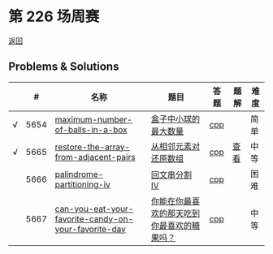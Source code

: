 # 第 226 场周赛

[返回](../../README.md)

## Problems & Solutions
|     | #   | 名称                 | 题目                  | 答题          | 题解 | 难度 |
| --- | --- | -------------------- | --------------------- | ------------- | ---- | ---- |
| √ | 5654 | [maximum-number-of-balls-in-a-box](../../problems/maximum-number-of-balls-in-a-box) | [盒子中小球的最大数量](../../problems/maximum-number-of-balls-in-a-box/README.md) | [cpp](../../problems/maximum-number-of-balls-in-a-box/SOLUTION.cpp) |   | 简单 |
| √ | 5665 | [restore-the-array-from-adjacent-pairs](../../problems/restore-the-array-from-adjacent-pairs) | [从相邻元素对还原数组](../../problems/restore-the-array-from-adjacent-pairs/README.md) | [cpp](../../problems/restore-the-array-from-adjacent-pairs/SOLUTION.cpp) | [查看](https://leetcode-cn.com/problems/restore-the-array-from-adjacent-pairs/solution/restore-the-array-by-ikaruga-vz3d/) | 中等 |
|   | 5666 | [palindrome-partitioning-iv](../../problems/palindrome-partitioning-iv) | [回文串分割 IV](../../problems/palindrome-partitioning-iv/README.md) | [cpp](../../problems/palindrome-partitioning-iv/SOLUTION.cpp) |   | 困难 | 
|  | 5667 | [can-you-eat-your-favorite-candy-on-your-favorite-day](../../problems/can-you-eat-your-favorite-candy-on-your-favorite-day) | [你能在你最喜欢的那天吃到你最喜欢的糖果吗？](../../problems/can-you-eat-your-favorite-candy-on-your-favorite-day/README.md) | [cpp](../../problems/can-you-eat-your-favorite-candy-on-your-favorite-day/SOLUTION.cpp) |   | 中等 |
